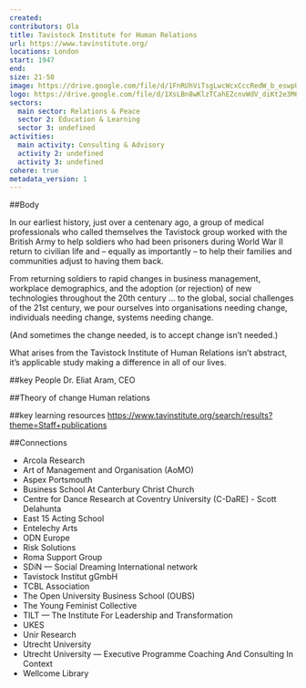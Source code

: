 ```yaml
---
created:
contributors: Ola
title: Tavistock Institute for Human Relations
url: https://www.tavinstitute.org/
locations: London
start: 1947
end: 
size: 21-50
image: https://drive.google.com/file/d/1FnRUhViTsgLwcWcxCccRedW_b_eswpUU/view?usp=drive_link
logo: https://drive.google.com/file/d/1XsLBn8wKlzTCahEZcnvWdV_diKt2e3M6/view?usp=drive_link
sectors:
  main sector: Relations & Peace
  sector 2: Education & Learning
  sector 3: undefined
activities: 
  main activity: Consulting & Advisory
  activity 2: undefined
  activity 3: undefined
cohere: true
metadata_version: 1
---
```



##Body

In our earliest history, just over a centenary ago, a group of medical professionals who called themselves the Tavistock group worked with the British Army to help soldiers who had been prisoners during World War II return to civilian life and – equally as importantly – to help their families and communities adjust to having them back.

From returning soldiers to rapid changes in business management, workplace demographics, and the adoption (or rejection) of new technologies throughout the 20th century … to the global, social challenges of the 21st century, we pour ourselves into organisations needing change, individuals needing change, systems needing change.

(And sometimes the change needed, is to accept change isn’t needed.)

What arises from the Tavistock Institute of Human Relations isn’t abstract, it’s applicable study making a difference in all of our lives.


##key People
Dr. Eliat Aram, CEO

##Theory of change
Human relations

##key learning resources
https://www.tavinstitute.org/search/results?theme=Staff+publications

##Connections
- Arcola Research
- Art of Management and Organisation (AoMO)
- Aspex Portsmouth
- Business School At Canterbury Christ Church
- Centre for Dance Research at Coventry University (C-DaRE) - Scott Delahunta
- East 15 Acting School
- Entelechy Arts
- ODN Europe
- Risk Solutions
- Roma Support Group
- SDiN — Social Dreaming International network
- Tavistock Institut gGmbH
- TCBL Association
- The Open University Business School (OUBS)
- The Young Feminist Collective
- TILT — The Institute For Leadership and Transformation
- UKES
- Unir Research
- Utrecht University
- Utrecht University — Executive Programme Coaching And Consulting In Context
- Wellcome Library


